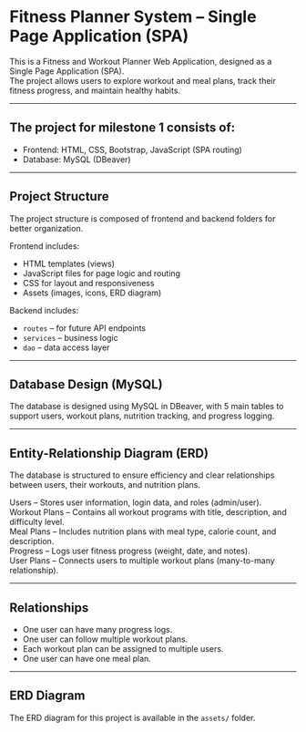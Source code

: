 # Fitness Planner System – Single Page Application (SPA)

This is a Fitness and Workout Planner Web Application, designed as a Single Page Application (SPA).  
The project allows users to explore workout and meal plans, track their fitness progress, and maintain healthy habits.

---

## The project for milestone 1 consists of:

- Frontend: HTML, CSS, Bootstrap, JavaScript (SPA routing)  
- Database: MySQL (DBeaver)

---

## Project Structure

The project structure is composed of frontend and backend folders for better organization.

Frontend includes:
- HTML templates (views)
- JavaScript files for page logic and routing
- CSS for layout and responsiveness
- Assets (images, icons, ERD diagram)

Backend includes:
- `routes` – for future API endpoints  
- `services` – business logic  
- `dao` – data access layer

---

## Database Design (MySQL)

The database is designed using MySQL in DBeaver, with 5 main tables to support users, workout plans, nutrition tracking, and progress logging.

---

## Entity-Relationship Diagram (ERD)

The database is structured to ensure efficiency and clear relationships between users, their workouts, and nutrition plans.

Users – Stores user information, login data, and roles (admin/user).  
Workout Plans – Contains all workout programs with title, description, and difficulty level.  
Meal Plans – Includes nutrition plans with meal type, calorie count, and description.  
Progress – Logs user fitness progress (weight, date, and notes).  
User Plans – Connects users to multiple workout plans (many-to-many relationship).

---

## Relationships

- One user can have many progress logs.  
- One user can follow multiple workout plans.  
- Each workout plan can be assigned to multiple users.  
- One user can have one meal plan.

---

## ERD Diagram

The ERD diagram for this project is available in the `assets/` folder.


